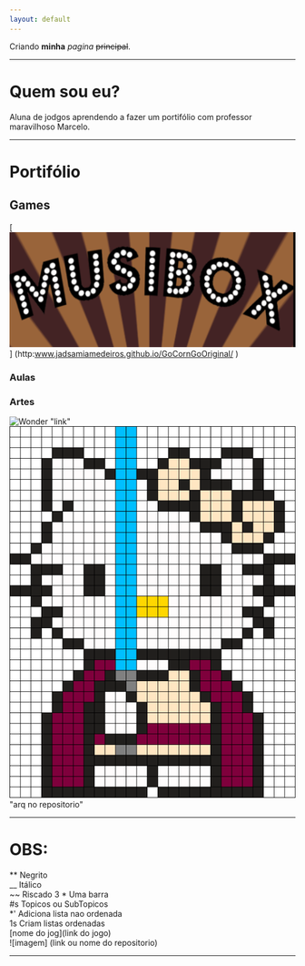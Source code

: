 ```yaml
---
layout: default
---
```


Criando **minha** _pagina_ ~~principal~~.

* * *   

# Quem sou eu?

 Aluna de jodgos aprendendo a fazer um portifólio com professor maravilhoso Marcelo.

* * *   

# Portifólio  

## Games    
  [![](Tela.png)] (http:www.jadsamiamedeiros.github.io/GoCornGoOriginal/ )


### Aulas  
### Artes
 
 ![Wonder](http://www.geekstitch.co.uk/img/patterns/previews/thumbnails/Wonder_Woman_Logo(400x400).png) "link"
 ![](HelloKitty.png) "arq no repositorio"

* * *   

# OBS:

** Negrito  
__ Itálico  
~~ Riscado 
3 * Uma barra  
#s Topicos ou SubTopicos  
*' Adiciona lista nao ordenada   
1s Criam listas ordenadas   
[nome do jog](link do jogo)      
![imagem] (link ou nome do repositorio)


* * * 
